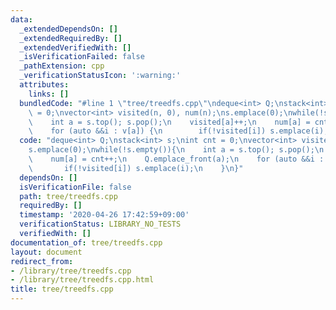```yaml
---
data:
  _extendedDependsOn: []
  _extendedRequiredBy: []
  _extendedVerifiedWith: []
  _isVerificationFailed: false
  _pathExtension: cpp
  _verificationStatusIcon: ':warning:'
  attributes:
    links: []
  bundledCode: "#line 1 \"tree/treedfs.cpp\"\ndeque<int> Q;\nstack<int> s;\nint cnt\
    \ = 0;\nvector<int> visited(n, 0), num(n);\ns.emplace(0);\nwhile(!s.empty()){\n\
    \    int a = s.top(); s.pop();\n    visited[a]++;\n    num[a] = cnt++;\n    Q.emplace_front(a);\n\
    \    for (auto &&i : v[a]) {\n        if(!visited[i]) s.emplace(i);\n    }\n}\n"
  code: "deque<int> Q;\nstack<int> s;\nint cnt = 0;\nvector<int> visited(n, 0), num(n);\n\
    s.emplace(0);\nwhile(!s.empty()){\n    int a = s.top(); s.pop();\n    visited[a]++;\n\
    \    num[a] = cnt++;\n    Q.emplace_front(a);\n    for (auto &&i : v[a]) {\n \
    \       if(!visited[i]) s.emplace(i);\n    }\n}"
  dependsOn: []
  isVerificationFile: false
  path: tree/treedfs.cpp
  requiredBy: []
  timestamp: '2020-04-26 17:42:59+09:00'
  verificationStatus: LIBRARY_NO_TESTS
  verifiedWith: []
documentation_of: tree/treedfs.cpp
layout: document
redirect_from:
- /library/tree/treedfs.cpp
- /library/tree/treedfs.cpp.html
title: tree/treedfs.cpp
---
```

